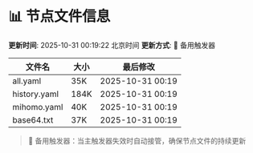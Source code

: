 # 📊 节点文件信息

**更新时间**: 2025-10-31 00:19:22 北京时间
**更新方式**: 🔄 备用触发器

| 文件名 | 大小 | 最后修改 |
|--------|------|----------|
| all.yaml | 35K | 2025-10-31 00:19 |
| history.yaml | 184K | 2025-10-31 00:19 |
| mihomo.yaml | 40K | 2025-10-31 00:19 |
| base64.txt | 37K | 2025-10-31 00:19 |

> 🔄 备用触发器：当主触发器失效时自动接管，确保节点文件的持续更新
